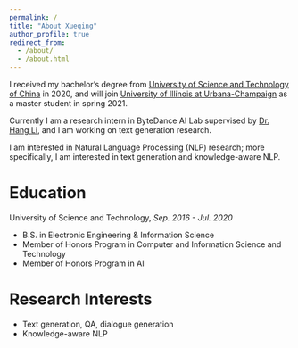 ```yaml
---
permalink: /
title: "About Xueqing"
author_profile: true
redirect_from: 
  - /about/
  - /about.html
---
```


I received my bachelor’s degree from [University of Science and Technology of China](https://ustc.edu.cn/) in 2020, and will join [University of Illinois at Urbana-Champaign](https://illinois.edu/) as a master student in spring 2021.

Currently I am a research intern in ByteDance AI Lab supervised by [Dr. Hang Li](https://www.hangli-hl.com/index.html), and I am working on text generation research.

I am interested in Natural Language Processing (NLP) research; more specifically, I am interested in text generation and knowledge-aware NLP.

# Education

University of Science and Technology, *Sep. 2016 - Jul. 2020*
* B.S. in Electronic Engineering & Information Science
* Member of Honors Program in Computer and Information Science and Technology
* Member of Honors Program in AI

# Research Interests

* Text generation, QA, dialogue generation
* Knowledge-aware NLP
